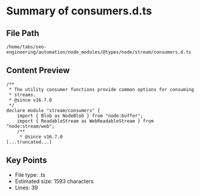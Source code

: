# Summary of consumers.d.ts
  
## File Path
`/home/tabs/seo-engineering/automation/node_modules/@types/node/stream/consumers.d.ts`

## Content Preview
```
/**
 * The utility consumer functions provide common options for consuming
 * streams.
 * @since v16.7.0
 */
declare module "stream/consumers" {
    import { Blob as NodeBlob } from "node:buffer";
    import { ReadableStream as WebReadableStream } from "node:stream/web";
    /**
     * @since v16.7.0
[...truncated...]
```

## Key Points
- File type: .ts
- Estimated size: 1593 characters
- Lines: 39
